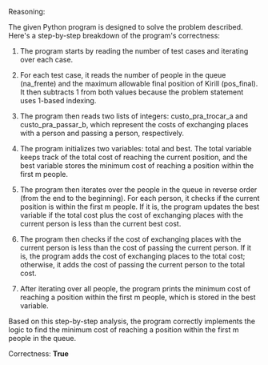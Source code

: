 Reasoning:

The given Python program is designed to solve the problem described. Here's a step-by-step breakdown of the program's correctness:

1. The program starts by reading the number of test cases and iterating over each case.

2. For each test case, it reads the number of people in the queue (na_frente) and the maximum allowable final position of Kirill (pos_final). It then subtracts 1 from both values because the problem statement uses 1-based indexing.

3. The program then reads two lists of integers: custo_pra_trocar_a and custo_pra_passar_b, which represent the costs of exchanging places with a person and passing a person, respectively.

4. The program initializes two variables: total and best. The total variable keeps track of the total cost of reaching the current position, and the best variable stores the minimum cost of reaching a position within the first m people.

5. The program then iterates over the people in the queue in reverse order (from the end to the beginning). For each person, it checks if the current position is within the first m people. If it is, the program updates the best variable if the total cost plus the cost of exchanging places with the current person is less than the current best cost.

6. The program then checks if the cost of exchanging places with the current person is less than the cost of passing the current person. If it is, the program adds the cost of exchanging places to the total cost; otherwise, it adds the cost of passing the current person to the total cost.

7. After iterating over all people, the program prints the minimum cost of reaching a position within the first m people, which is stored in the best variable.

Based on this step-by-step analysis, the program correctly implements the logic to find the minimum cost of reaching a position within the first m people in the queue.

Correctness: **True**